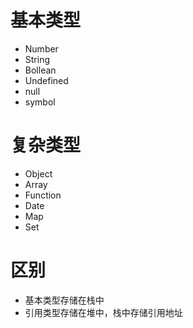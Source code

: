 # 基本类型
- Number
- String
- Bollean
- Undefined
- null
- symbol

# 复杂类型
- Object
- Array
- Function
- Date
- Map
- Set

# 区别
- 基本类型存储在栈中
- 引用类型存储在堆中，栈中存储引用地址